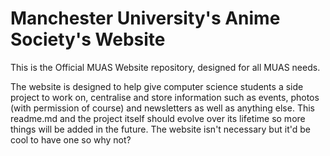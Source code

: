 # Manchester University's Anime Society's Website
This is the Official MUAS Website repository, designed for all MUAS needs.

The website is designed to help give computer science students a side project to work on, centralise and store information such as events, photos (with permission of course) and newsletters as well as anything else. This readme.md and the project itself should evolve over its lifetime so more things will be added in the future. The website isn't necessary but it'd be cool to have one so why not?